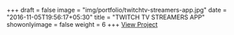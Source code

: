 +++
draft = false
image = "img/portfolio/twitchtv-streamers-app.jpg"
date = "2016-11-05T19:56:17+05:30"
title = "TWITCH TV STREAMERS APP"
showonlyimage = false
weight = 6
+++
<a href="http://twitchtv-streamers-app.surge.sh/" target="_blank">View Project</a>
